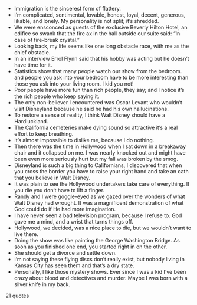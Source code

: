  - Immigration is the sincerest form of flattery.
 - I’m complicated, sentimental, lovable, honest, loyal, decent, generous, likable, and lonely. My personality is not split; it’s shredded.
 - We were ensconced as guests of the exclusive Beverly Hilton Hotel, an edifice so swank that the fire ax in the hall outside our suite said: “In case of fire-break crystal.”
 - Looking back, my life seems like one long obstacle race, with me as the chief obstacle.
 - In an interview Errol Flynn said that his hobby was acting but he doesn’t have time for it.
 - Statistics show that many people watch our show from the bedroom. and people you ask into your bedroom have to be more interesting than those you ask into your living room. I kid you not!
 - Poor people have more fun than rich people, they say; and I notice it’s the rich people who keep saying it.
 - The only non-believer I encountered was Oscar Levant who wouldn’t visit Disneyland because he said he had his own hallucinations.
 - To restore a sense of reality, I think Walt Disney should have a Hardluckland.
 - The California cemeteries make dying sound so attractive it’s a real effort to keep breathing.
 - It’s almost impossible to dislike me, because I do nothing.
 - Then there was the time in Hollywood when I sat down in a breakaway chair and it collapsed on me. I was nearly knocked out and might have been even more seriously hurt but my fall was broken by the smog.
 - Disneyland is such a big thing to Californians, I discovered that when you cross the border you have to raise your right hand and take an oath that you believe in Walt Disney.
 - It was plain to see the Hollywood undertakers take care of everything. If you die you don’t have to lift a finger.
 - Randy and I were goggle-eyed as we gazed over the wonders of what Walt Disney had wrought. It was a magnificent demonstration of what God could do if He had more imagination.
 - I have never seen a bad television program, because I refuse to. God gave me a mind, and a wrist that turns things off.
 - Hollywood, we decided, was a nice place to die, but we wouldn’t want to live there.
 - Doing the show was like painting the George Washington Bridge. As soon as you finished one end, you started right in on the other.
 - She should get a divorce and settle down.
 - I’m not saying these flying discs don’t really exist, but nobody living in Kansas City has seen them and that’s a dry state.
 - Personally, I like those mystery shows. Ever since I was a kid I’ve been crazy about blood and detectives and murder. Maybe I was born with a silver knife in my back.

21 quotes